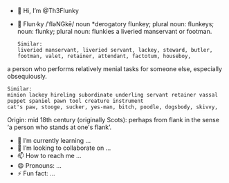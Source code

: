 - 👋 Hi, I’m @Th3Flunky
- 👀
Flun·ky
/ˈfləNGkē/
noun *derogatory
flunkey; plural noun: flunkeys; noun: flunky; plural noun: flunkies a liveried manservant or footman.
  
      Similar:
      liveried manservant, liveried servant, lackey, steward, butler, footman, valet, retainer, attendant, factotum, houseboy,

a person who performs relatively menial tasks for someone else, especially obsequiously.

    Similar:
    minion lackey hireling subordinate underling servant retainer vassal puppet spaniel pawn tool creature instrument 
    cat's paw, stooge, sucker, yes-man, bitch, poodle, dogsbody, skivvy,
    
Origin:
mid 18th century (originally Scots): perhaps from flank in the sense ‘a person who stands at one's flank’.

- 🌱 I’m currently learning ...
- 💞️ I’m looking to collaborate on ...
- 📫 How to reach me ...
- 😄 Pronouns: ...
- ⚡ Fun fact: ...

<!---
Th3Flunky/Th3Flunky is a ✨ special ✨ repository because its `README.md` (this file) appears on your GitHub profile.
You can click the Preview link to take a look at your changes.
--->

